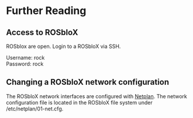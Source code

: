 # Further Reading

## Access to ROSbloX

ROSblox are open. Login to a ROSbloX via SSH.  

Username: rock  
Password: rock  

## Changing a ROSbloX network configuration

The ROSbloX network interfaces are configured with [Netplan](https://netplan.io/). The network configuration file is located in the ROSbloX file system under /etc/netplan/01-net.cfg.

